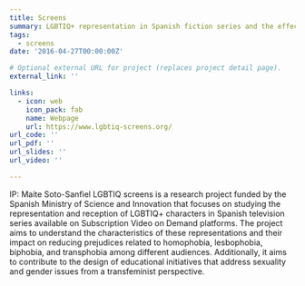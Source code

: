 ```yaml
---
title: Screens
summary: LGBTIQ+ representation in Spanish fiction series and the effectiveness in reducing prejudice based on sexual orientation and gender identity.
tags:
  - screens
date: '2016-04-27T00:00:00Z'

# Optional external URL for project (replaces project detail page).
external_link: ''

links:
  - icon: web
    icon_pack: fab
    name: Webpage
    url: https://www.lgbtiq-screens.org/
url_code: ''
url_pdf: ''
url_slides: ''
url_video: ''

---
```


IP: Maite Soto-Sanfiel
LGBTIQ screens is a research project funded by the Spanish Ministry of Science and Innovation that focuses on studying the representation and reception of LGBTIQ+ characters in Spanish television series available on Subscription Video on Demand platforms. The project aims to understand the characteristics of these representations and their impact on reducing prejudices related to homophobia, lesbophobia, biphobia, and transphobia among different audiences. Additionally, it aims to contribute to the design of educational initiatives that address sexuality and gender issues from a transfeminist perspective.



